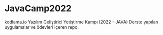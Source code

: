 # JavaCamp2022
kodlama.io Yazılım Geliştirici Yetiştirme Kampı (2022 - JAVA)
Derste yapılan uygulamalar ve ödevleri içeren repo.
